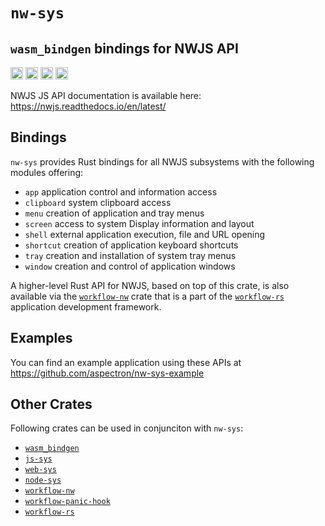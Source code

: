 # `nw-sys`

## `wasm_bindgen` bindings for NWJS API

[<img alt="github" src="https://img.shields.io/badge/github-aspectron/nw--sys-8da0cb?style=for-the-badge&labelColor=555555&color=8da0cb&logo=github" height="20">](https://github.com/aspectron/nw-sys)
[<img alt="crates.io" src="https://img.shields.io/crates/v/nw-sys.svg?maxAge=2592000&style=for-the-badge&color=fc8d62&logo=rust" height="20">](https://crates.io/crates/nw-sys)
[<img alt="docs.rs" src="https://img.shields.io/badge/docs.rs-nw--sys-56c2a5?maxAge=2592000&style=for-the-badge&logo=rust" height="20">](https://docs.rs/nw-sys)
<img alt="license" src="https://img.shields.io/crates/l/nw-sys.svg?maxAge=2592000&color=6ac&style=for-the-badge&logo=opensourceinitiative&logoColor=fff" height="20">


NWJS JS API documentation is available here: https://nwjs.readthedocs.io/en/latest/

## Bindings

`nw-sys` provides Rust bindings for all NWJS subsystems with the following modules offering:
- `app` application control and information access
- `clipboard` system clipboard access
- `menu` creation of application and tray menus
- `screen` access to system Display information and layout 
- `shell` external application execution, file and URL opening
- `shortcut` creation of application keyboard shortcuts 
- `tray` creation and installation of system tray menus
- `window` creation and control of application windows

A higher-level Rust API for NWJS, based on top of this crate, is also available via the [`workflow-nw`](https://crates.io/crates/workflow-nw) crate that is a part of the [`workflow-rs`](https://github.com/workflow-rs/workflow-rs) application development framework.

## Examples

You can find an example application using these APIs at https://github.com/aspectron/nw-sys-example

## Other Crates

Following crates can be used in conjunciton with `nw-sys`:
- [`wasm_bindgen`](https://crates.io/crates/wasm_bindgen)
- [`js-sys`](https://crates.io/crates/js-sys)
- [`web-sys`](https://crates.io/crates/web-sys)
- [`node-sys`](https://crates.io/crates/node-sys)
- [`workflow-nw`](https://crates.io/crates/workflow-nw)
- [`workflow-panic-hook`](https://crates.io/crates/workflow-panic-hook)
- [`workflow-rs`](https://github.com/workflow-rs/workflow-rs)
